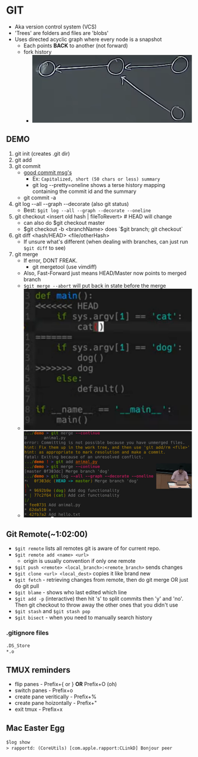 # GIT

* Aka version control system (VCS)
* 'Trees' are folders and files are 'blobs'
* Uses directed acyclic graph where every node is a snapshot
	* Each points **BACK** to another (not forward)
	* fork history
		* ![fork](fork.png)

## DEMO
1. git init (creates .git dir)
2. git add
3. git commit
	* [good commit msg's](https://tbaggery.com/2008/04/19/a-note-about-git-commit-messages.html)
		* Ex: `Capitalized, short (50 chars or less) summary`
		* git log --pretty=oneline shows a terse history mapping containing the commit id and the summary
	* git commit -a
4. git log --all --graph --decorate (also git status)
	* Best: `$git log --all --graph --decorate --oneline` 
5. git checkout <insert old hash | fileToRevert> # HEAD will change
	* can also do $git checkout master
	* $git checkout -b <branchName> does `$git branch; git checkout`
6. git diff <hash/HEAD> <file/otherHash>
	* If unsure what's different (when dealing with branches, can just run `$git diff` to see)
7. git merge
	* If error, DONT FREAK.
		* git mergetool (use vimdiff)
	* Also, Fast-Forward just means HEAD/Master now points to merged branch
	* `$git merge --abort` will put back in state before the merge
	* ![gitMerge](merge.png)
	* ![gitMergeCLI](merge2.png)

## Git Remote(~1:02:00)

* `$git remote` lists all remotes git is aware of for current repo.
* `$git remote add <name> <url>`
	* origin is usually convention if only one remote
* `$git push <remote> <local_branch>:<remote_branch>` sends changes
* `$git clone <url> <local_dest>` copies it like brand new
* `$git fetch` - retrieving changes from remote, then do git merge OR just do git pull
* `$git blame` - shows who last edited which line
* `$git add -p` (interactive) then hit 's' to split commits then 'y' and 'no'. Then git checkout to throw away the other ones that you didn't use
* `$git stash` and `$git stash pop`
* `$git bisect` - when you need to manually search history

### .gitignore files
```
.DS_Store
*.o
```

## TMUX reminders

* flip panes - Prefix+{ or } **OR** Prefix+O (oh)
* switch panes - Prefix+o
* create pane veritically - Prefix+%
* create pane hoizontally - Prefix+"
* exit tmux - Prefix+x

## Mac Easter Egg
```
$log show
> rapportd: (CoreUtils) [com.apple.rapport:CLinkD] Bonjour peer
```

